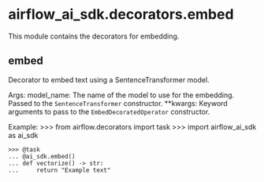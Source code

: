 # airflow_ai_sdk.decorators.embed

This module contains the decorators for embedding.

## embed

Decorator to embed text using a SentenceTransformer model.

Args:
    model_name: The name of the model to use for the embedding. Passed to
        the ``SentenceTransformer`` constructor.
    **kwargs: Keyword arguments to pass to the ``EmbedDecoratedOperator``
        constructor.

Example:
    >>> from airflow.decorators import task
    >>> import airflow_ai_sdk as ai_sdk

    >>> @task
    ... @ai_sdk.embed()
    ... def vectorize() -> str:
    ...     return "Example text"


